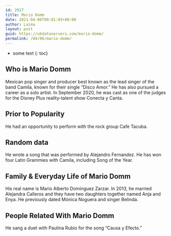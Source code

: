 ```yaml
---
id: 2917
title: Mario Domm
date: 2021-04-06T00:01:03+00:00
author: Laima
layout: post
guid: https://ukdataservers.com/mario-domm/
permalink: /04/06/mario-domm/
---
```


* some text
{: toc}


## Who is Mario Domm
                  
                  
                  
Mexican pop singer and producer best known as the lead singer of the band Camila, known for their single &#8220;Disco Amor.&#8221; He has also pursued a career as a solo artist. In September 2020, he was cast as one of the judges for the Disney Plus reality-talent show Conecta y Canta. 
                  
              
            
              
            
                
                
                
## Prior to Popularity
                  
                  
                  
He had an opportunity to perform with the rock group Cafe Tacuba. 
                  
              
            
              
            
                
                
                
## Random data
                  
                  
                  
He wrote a song that was performed by Alejandro Fernandez. He has won four Latin Grammies with Camila, including Song of the Year.
                  
              
            
              
            
                
                
                
## Family & Everyday Life of Mario Domm
                  
                  
                  
His real name is Mario Alberto Domínguez Zarzar. In 2013, he married Alejandra Calleros and they have two daughters together named Anja and Enya. He previously dated Mónica Noguera and singer Belinda. 
                  
              
            
              
            
                
                
                
## People Related With Mario Domm
                  
                  
                  
He sang a duet with Paulina Rubio for the song &#8220;Causa y Efecto.&#8221;
                  
              
            
              
            
                
              
            
              
              
            
            
              
            
          
          
          